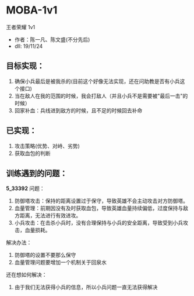 # MOBA-1v1
王者荣耀 1v1

- 作者：陈一凡、陈文盛(不分先后)
- dll: 19/11/24

## 目标实现：
1. 确保小兵最后是被我杀的(目前这个好像无法实现，还在问助教是否有小兵这个接口)
2. 当在敌人在我的范围的时候，我会打敌人（并且小兵不是需要被"最后一击"的时候）
3. 回家补血：兵线进到敌方的时候，且不足的时候回去补命

## 已实现：
1. 攻击策略(优势、对峙、劣势)
2. 获取血包的判断

## 训练遇到的问题：

**5_33392**
问题：
1. 防御塔攻击：保持的距离设置过于保守，导致英雄不会主动攻击对方防御塔。
2. 血量管理：前期因没有及时获取血包，导致英雄血量持续偏低，过度保持与敌方距离，无法进行有效进攻。
3. 小兵攻击：在击杀小兵时，没有合理保持与小兵的安全距离，导致受到小兵攻击，血量损耗。

解决办法：
1. 防御塔的设置不要那么保守
2. 血量管理问题要增加一个机制关于回泉水

还在想如何解决：
1. 由于我们无法获得小兵的信息，所以小兵问题一直无法获得解决


